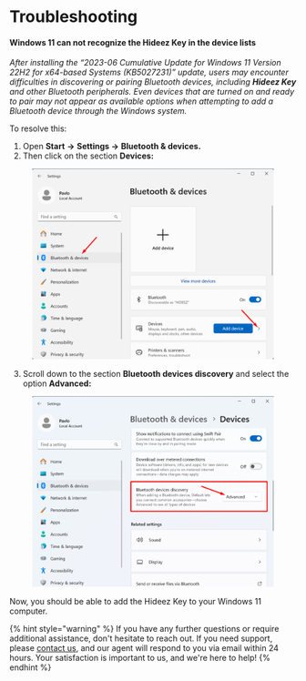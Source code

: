 # Troubleshooting



#### Windows 11 can not recognize the Hideez Key in the device lists

_After installing the “2023-06 Cumulative Update for Windows 11 Version 22H2 for x64-based Systems (KB5027231)” update, users may encounter difficulties in discovering or pairing Bluetooth devices, including **Hideez Key** and other Bluetooth peripherals. Even devices that are turned on and ready to pair may not appear as available options when attempting to add a Bluetooth device through the Windows system._

To resolve this:

1. Open **Start** **→** **Settings →** **Bluetooth & devices.** &#x20;
2. Then click on the section **Devices:**

<figure><img src="../.gitbook/assets/Screenshot_12.png" alt="" width="563"><figcaption></figcaption></figure>

3. Scroll down to the section **Bluetooth devices discovery** and select the option **Advanced:**

<figure><img src="../.gitbook/assets/Screenshot_11.png" alt="" width="563"><figcaption></figcaption></figure>

Now, you should be able to add the Hideez Key to your Windows 11 computer.

{% hint style="warning" %}
If you have any further questions or require additional assistance, don't hesitate to reach out. If you need support, please [contact us](https://hideez.com/pages/contact-hideez-support), and our agent will respond to you via email within 24 hours. Your satisfaction is important to us, and we're here to help!
{% endhint %}

